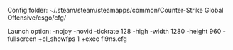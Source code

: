 Config folder: ~/.steam/steam/steamapps/common/Counter-Strike Global Offensive/csgo/cfg/

Launch option: -nojoy -novid -tickrate 128 -high -width 1280 -height 960 -fullscreen +cl_showfps 1 +exec fl9ns.cfg
